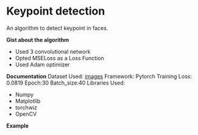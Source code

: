 # Keypoint detection
An algorithm to detect keypoint in faces.

**Gist about the algorithm**
  * Used 3 convolutional network
  * Opted MSELoss as a Loss Function
  * Used Adam optimizer
  
**Documentation**
Dataset Used: [images](https://s3.amazonaws.com/video.udacity-data.com/topher/2018/May/5aea1b91_train-test-data/train-test-data.zip)
Framework: Pytorch
Training Loss: 0.0819
Epoch:30
Batch_size:40
Libraries Used:
* Numpy
* Matplotlib
* torchwiz
* OpenCV

**Example**
```visualize_output(images,output_pts,key_pts)'''
